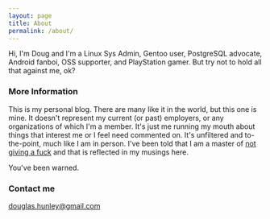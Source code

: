 ```yaml
---
layout: page
title: About
permalink: /about/
---
```


Hi, I'm Doug and I'm a Linux Sys Admin, Gentoo user, PostgreSQL advocate, Android fanboi, OSS supporter, and PlayStation gamer. But try not to hold all that against me, ok?

### More Information

This is my personal blog. There are many like it in the world, but this one is mine. It doesn't represent my current (or past) employers, or any organizations of which I'm a member. It's just me running my mouth about things that interest me or I feel need commented on. It's unfiltered and to-the-point, much like I am in person. I've been told that I am a master of [not giving a fuck](http://markmanson.net/not-giving-a-fuck) and that is reflected in my musings here.

You've been warned.

### Contact me

[douglas.hunley@gmail.com](mailto:douglas.hunley@gmail.com)
